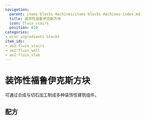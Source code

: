 ```yaml
---
navigation:
  parent: items-blocks-machines/items-blocks-machines-index.md
  title: 装饰性福鲁伊克斯方块
  icon: fluix_stairs
  position: 010
categories:
- misc ingredients blocks
item_ids:
- ae2:fluix_stairs
- ae2:fluix_wall
- ae2:fluix_slab
---
```


# 装饰性福鲁伊克斯方块

<GameScene zoom="4" background="transparent">
<ImportStructure src="../assets/assemblies/decorative_fluix.snbt" />
<IsometricCamera yaw="195" pitch="30" />
</GameScene>

<ItemLink id="fluix_block" />可通过合成与切石加工制成多种装饰性建筑组件。

## 配方

<Row>
  <RecipeFor id="fluix_stairs" />

  <RecipeFor id="fluix_wall" />

  <RecipeFor id="fluix_slab" />
</Row>